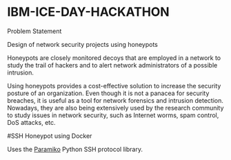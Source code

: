 # IBM-ICE-DAY-HACKATHON

Problem Statement

Design of network security projects using honeypots

Honeypots are closely monitored decoys that are employed in a network to study the trail of hackers and to alert network administrators of a possible intrusion.

Using honeypots provides a cost-effective solution to increase the security posture of an organization.
 Even though it is not a panacea for security breaches, it is useful as a tool for network forensics and intrusion detection.
Nowadays, they are also being extensively used by the research community to study issues in network security, such as Internet worms, spam control, DoS attacks, etc.

#SSH Honeypot using Docker

Uses the [Paramiko](https://github.com/paramiko/paramiko) Python SSH protocol library.
